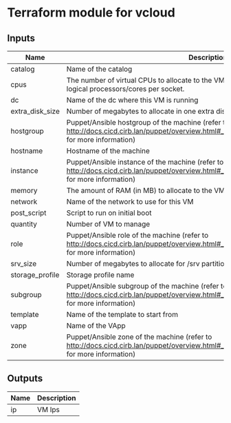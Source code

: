 # Terraform module for vcloud

<!-- BEGINNING OF PRE-COMMIT-TERRAFORM DOCS HOOK -->
## Inputs

| Name | Description | Type | Default | Required |
|------|-------------|:----:|:-----:|:-----:|
| catalog | Name of the catalog | string | `"PUBLIC-CAT"` | no |
| cpus | The number of virtual CPUs to allocate to the VM. Socket count is a result of: virtual logical processors/cores per socket. | number | `"1"` | no |
| dc | Name of the dc where this VM is running | string | `"sibelga"` | no |
| extra\_disk\_size | Number of megabytes to allocate in one extra disk | number | `"0"` | no |
| hostgroup | Puppet/Ansible hostgroup of the machine (refer to http://docs.cicd.cirb.lan/puppet/overview.html#_5_essential_machine_code_facts_code for more information) | string | n/a | yes |
| hostname | Hostname of the machine | string | n/a | yes |
| instance | Puppet/Ansible instance of the machine (refer to http://docs.cicd.cirb.lan/puppet/overview.html#_5_essential_machine_code_facts_code for more information) | string | n/a | yes |
| memory | The amount of RAM (in MB) to allocate to the VM | number | `"1024"` | no |
| network | Name of the network to use for this VM | string | n/a | yes |
| post\_script | Script to run on initial boot | string | `""` | no |
| quantity | Number of VM to manage | number | `"1"` | no |
| role | Puppet/Ansible role of the machine (refer to http://docs.cicd.cirb.lan/puppet/overview.html#_5_essential_machine_code_facts_code for more information) | string | n/a | yes |
| srv\_size | Number of megabytes to allocate for /srv partition | number | `"10240"` | no |
| storage\_profile | Storage profile name | string | n/a | yes |
| subgroup | Puppet/Ansible subgroup of the machine (refer to http://docs.cicd.cirb.lan/puppet/overview.html#_5_essential_machine_code_facts_code for more information) | string | `""` | no |
| template | Name of the template to start from | string | `"RHEL7.7_Template_v_3.0.1"` | no |
| vapp | Name of the VApp | string | n/a | yes |
| zone | Puppet/Ansible zone of the machine (refer to http://docs.cicd.cirb.lan/puppet/overview.html#_5_essential_machine_code_facts_code for more information) | string | n/a | yes |

## Outputs

| Name | Description |
|------|-------------|
| ip | VM Ips |

<!-- END OF PRE-COMMIT-TERRAFORM DOCS HOOK -->
